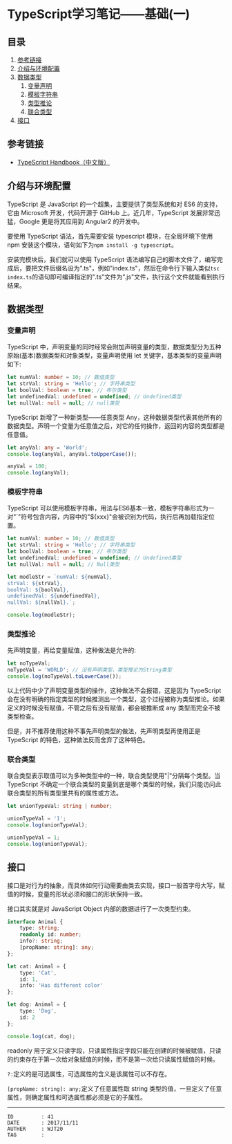 
# TypeScript学习笔记——基础(一) #

## 目录 ##

1. [参考链接](#href1)
2. [介绍与环境配置](#href2)
3. [数据类型](#href3)
    1. [变量声明](#href3-1)
    2. [模板字符串](#href3-2)
    3. [类型推论](#href3-3)
    4. [联合类型](#href3-4)
4. [接口](#href4)

## <a name="href1">参考链接</a> ##

- [TypeScript Handbook（中文版）](http://wiki.jikexueyuan.com/project/typescript/Basic-Types.html)

## <a name="href2">介绍与环境配置</a> ##

TypeScript 是 JavaScript 的一个超集，主要提供了类型系统和对 ES6 的支持，它由 Microsoft 开发，代码开源于 GitHub 上。近几年，TypeScript 发展非常迅猛，Google 更是将其应用到 Angular2 的开发中。

要使用 TypeScript 语法，首先需要安装 typescript 模块，在全局环境下使用 npm 安装这个模块，语句如下为`npm install -g typescript`。

安装完模块后，我们就可以使用 TypeScript 语法编写自己的脚本文件了，编写完成后，要把文件后缀名设为".ts"，例如"index.ts"，然后在命令行下输入类似`tsc index.ts`的语句即可编译指定的".ts"文件为".js"文件，执行这个文件就能看到执行结果。

## <a name="href3">数据类型</a> ##

### <a name="href3-1">变量声明</a> ###

TypeScript 中，声明变量的同时经常会附加声明变量的类型，数据类型分为五种原始(基本)数据类型和对象类型，变量声明使用 let 关键字，基本类型的变量声明如下:

```ts
let numVal: number = 10; // 数值类型
let strVal: string = 'Hello'; // 字符串类型
let boolVal: boolean = true; // 布尔类型
let undefinedVal: undefined = undefined; // Undefined类型
let nullVal: null = null; // null类型
```

TypeScript 新增了一种新类型——任意类型 Any，这种数据类型代表其他所有的数据类型。声明一个变量为任意值之后，对它的任何操作，返回的内容的类型都是任意值。

```ts
let anyVal: any = 'World';
console.log(anyVal, anyVal.toUpperCase());

anyVal = 100;
console.log(anyVal);
```

### <a name="href3-2">模板字符串</a> ###

TypeScript 可以使用模板字符串，用法与ES6基本一致，模板字符串形式为一对"\`"符号包含内容，内容中的"${xxx}"会被识别为代码，执行后再加载指定位置。

```ts
let numVal: number = 10; // 数值类型
let strVal: string = 'Hello'; // 字符串类型
let boolVal: boolean = true; // 布尔类型
let undefinedVal: undefined = undefined; // Undefined类型
let nullVal: null = null; // Null类型

let modleStr = `numVal: ${numVal},
strVal: ${strVal},
boolVal: ${boolVal},
undefinedVal: ${undefinedVal},
nullVal: ${nullVal}.`;

console.log(modleStr);
```

### <a name="href3-3">类型推论</a> ###

先声明变量，再给变量赋值，这种做法是允许的:

```ts
let noTypeVal;
noTypeVal = 'WORLD'; // 没有声明类型，类型推论为String类型
console.log(noTypeVal.toLowerCase());
```

以上代码中少了声明变量类型的操作，这种做法不会报错，这是因为 TypeScript 会在没有明确的指定类型的时候推测出一个类型，这个过程被称为类型推论。如果定义的时候没有赋值，不管之后有没有赋值，都会被推断成 any 类型而完全不被类型检查。

但是，并不推荐使用这种不事先声明类型的做法，先声明类型再使用正是 TypeScript 的特色，这种做法反而舍弃了这种特色。

### <a name="href3-4">联合类型</a> ###

联合类型表示取值可以为多种类型中的一种，联合类型使用"|"分隔每个类型。当 TypeScript 不确定一个联合类型的变量到底是哪个类型的时候，我们只能访问此联合类型的所有类型里共有的属性或方法。

```ts
let unionTypeVal: string | number;

unionTypeVal = '1';
console.log(unionTypeVal);

unionTypeVal = 1;
console.log(unionTypeVal);
```

## <a name="href4">接口</a> ##

接口是对行为的抽象，而具体如何行动需要由类去实现，接口一般首字母大写，赋值的时候，变量的形状必须和接口的形状保持一致。

接口其实就是对 JavaScript Object 内部的数据进行了一次类型约束。

```ts
interface Animal {
    type: string;
    readonly id: number;
    info?: string;
    [propName: string]: any;
};

let cat: Animal = {
    type: 'Cat',
    id: 1,
    info: 'Has different color'
};

let dog: Animal = {
    type: 'Dog',
    id: 2
};

console.log(cat, dog);
```

readonly 用于定义只读字段，只读属性指定字段只能在创建的时候被赋值，只读的约束存在于第一次给对象赋值的时候，而不是第一次给只读属性赋值的时候。

`?:`定义的是可选属性，可选属性的含义是该属性可以不存在。

`[propName: string]: any;`定义了任意属性取 string 类型的值，一旦定义了任意属性，则确定属性和可选属性都必须是它的子属性。

---

```
ID         : 41
DATE       : 2017/11/11
AUTHER     : WJT20
TAG        : 
```
